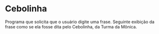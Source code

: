 # Cebolinha
Programa que solicita que o usuário digite uma frase. Seguinte exibição da frase como se ela fosse dita pelo Cebolinha, da Turma da Mônica.
